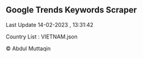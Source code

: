 

## Google Trends Keywords Scraper 
 
Last Update 14-02-2023 , 13:31:42

Country List :
VIETNAM.json



© Abdul Muttaqin 
